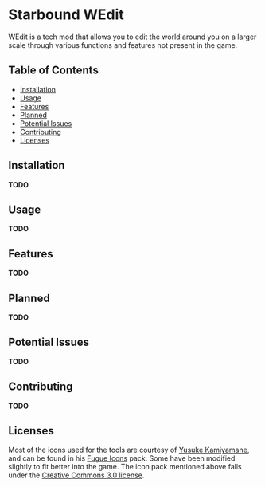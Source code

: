 # Starbound WEdit
WEdit is a tech mod that allows you to edit the world around you on a larger scale through various functions and features not present in the game.

## Table of Contents
- [Installation](#installation)
- [Usage](#usage)
- [Features](#features)
- [Planned](#planned)
- [Potential Issues](#potential-issues)
- [Contributing](#contributing)
- [Licenses](#licenses)

## Installation
**TODO**

## Usage
**TODO**

## Features
**TODO**

## Planned
**TODO**

## Potential Issues
**TODO**

## Contributing
**TODO**

## Licenses
Most of the icons used for the tools are courtesy of [Yusuke Kamiyamane](http://p.yusukekamiyamane.com/about/), and can be found in his [Fugue Icons](http://p.yusukekamiyamane.com/) pack. Some have been modified slightly to fit better into the game.
The icon pack mentioned above falls under the [Creative Commons 3.0 license](http://creativecommons.org/licenses/by/3.0/).
